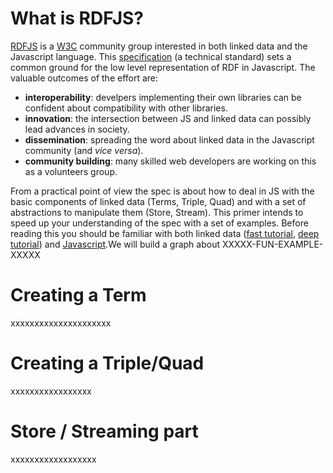 # What is RDFJS?

[RDFJS](https://github.com/rdfjs) is a [W3C](https://www.w3.org/) community group interested in both linked data and the Javascript language.
This [specification](interface-spec.md) (a technical standard) sets a common ground for the low level representation of RDF in Javascript. The valuable outcomes of the effort are:

- **interoperability**: develpers implementing their own libraries can be confident about compatibility with other libraries.
- **innovation**: the intersection between JS and linked data can possibly lead advances in society.
- **dissemination**: spreading the word about linked data in the Javascript community (and *vice versa*).
- **community building**: many skilled web developers are working on this as a volunteers group.

From a practical point of view the spec is about how to deal in JS with the basic components of linked data (Terms, Triple, Quad) and with a set of abstractions to manipulate them (Store, Stream). This primer intends to speed up your understanding of the spec with a set of examples. Before reading this you should be familiar with both linked data ([fast tutorial](http://pieroit.org/portfolio/linked-data-grandma/), [deep tutorial](https://www.w3.org/TR/rdf11-primer/)) and [Javascript](http://www.tutorialspoint.com/javascript/).We will build a graph about XXXXX-FUN-EXAMPLE-XXXXX

# Creating a Term

xxxxxxxxxxxxxxxxxxxxx

# Creating a Triple/Quad

xxxxxxxxxxxxxxxxx

# Store / Streaming part

xxxxxxxxxxxxxxxxxx
